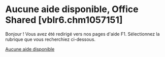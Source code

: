 
# Aucune aide disponible, Office Shared [vblr6.chm1057151]

Bonjour ! Vous avez été redirigé vers nos pages d'aide F1. Sélectionnez la rubrique que vous recherchiez ci-dessous.

[Aucune aide disponible](http://msdn.microsoft.com/library/cb82e56c-878b-e1c5-afe8-db1f78a1e32b%28Office.15%29.aspx)
